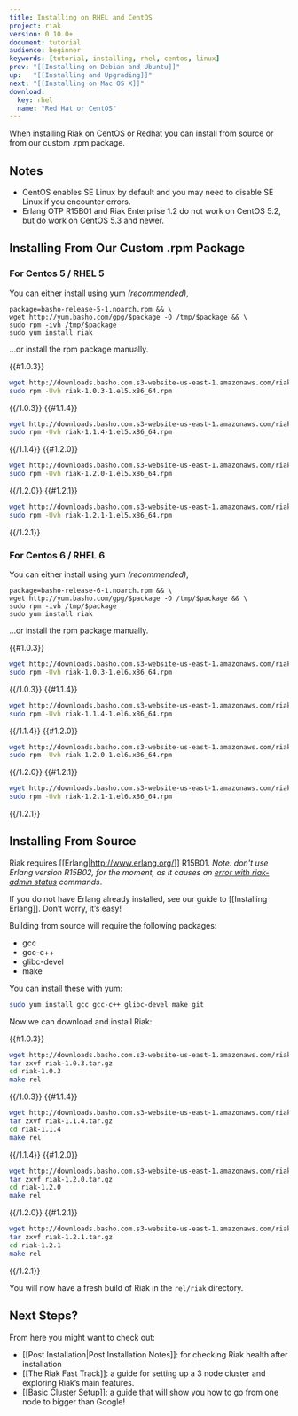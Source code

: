 ```yaml
---
title: Installing on RHEL and CentOS
project: riak
version: 0.10.0+
document: tutorial
audience: beginner
keywords: [tutorial, installing, rhel, centos, linux]
prev: "[[Installing on Debian and Ubuntu]]"
up:   "[[Installing and Upgrading]]"
next: "[[Installing on Mac OS X]]"
download: 
  key: rhel
  name: "Red Hat or CentOS"
---
```


When installing Riak on CentOS or Redhat you can install from source or from our custom .rpm package.

## Notes

* CentOS enables SE Linux by default and you may need to disable SE Linux if you encounter errors.
* Erlang OTP R15B01 and Riak Enterprise 1.2 do not work on CentOS 5.2, but do work on CentOS 5.3 and newer.

## Installing From Our Custom .rpm Package

### For Centos 5 / RHEL 5

You can either install using yum *(recommended)*,

```
package=basho-release-5-1.noarch.rpm && \
wget http://yum.basho.com/gpg/$package -O /tmp/$package && \
sudo rpm -ivh /tmp/$package
sudo yum install riak
```

...or install the rpm package manually.

{{#1.0.3}}

```bash
wget http://downloads.basho.com.s3-website-us-east-1.amazonaws.com/riak/1.0/1.0.3/riak-1.0.3-1.el5.x86_64.rpm
sudo rpm -Uvh riak-1.0.3-1.el5.x86_64.rpm
```

{{/1.0.3}}
{{#1.1.4}}

```bash
wget http://downloads.basho.com.s3-website-us-east-1.amazonaws.com/riak/1.1/1.1.4/riak-1.1.4-1.el5.x86_64.rpm
sudo rpm -Uvh riak-1.1.4-1.el5.x86_64.rpm
```

{{/1.1.4}}
{{#1.2.0}}

```bash
wget http://downloads.basho.com.s3-website-us-east-1.amazonaws.com/riak/1.2/1.2.0/rhel/5/riak-1.2.0-1.el5.x86_64.rpm
sudo rpm -Uvh riak-1.2.0-1.el5.x86_64.rpm
```

{{/1.2.0}}
{{#1.2.1}}

```bash
wget http://downloads.basho.com.s3-website-us-east-1.amazonaws.com/riak/1.2/1.2.1/rhel/5/riak-1.2.1-1.el5.x86_64.rpm
sudo rpm -Uvh riak-1.2.1-1.el5.x86_64.rpm
```

{{/1.2.1}}

### For Centos 6 / RHEL 6

You can either install using yum *(recommended)*,

```
package=basho-release-6-1.noarch.rpm && \
wget http://yum.basho.com/gpg/$package -O /tmp/$package && \
sudo rpm -ivh /tmp/$package
sudo yum install riak
```

...or install the rpm package manually.

{{#1.0.3}}

```bash
wget http://downloads.basho.com.s3-website-us-east-1.amazonaws.com/riak/1.0/1.0.3/riak-1.0.3-1.el6.x86_64.rpm
sudo rpm -Uvh riak-1.0.3-1.el6.x86_64.rpm
```

{{/1.0.3}}
{{#1.1.4}}

```bash
wget http://downloads.basho.com.s3-website-us-east-1.amazonaws.com/riak/1.1/1.1.4/riak-1.1.4-1.el6.x86_64.rpm
sudo rpm -Uvh riak-1.1.4-1.el6.x86_64.rpm
```

{{/1.1.4}}
{{#1.2.0}}

```bash
wget http://downloads.basho.com.s3-website-us-east-1.amazonaws.com/riak/1.2/1.2.0/rhel/6/riak-1.2.0-1.el6.x86_64.rpm
sudo rpm -Uvh riak-1.2.0-1.el6.x86_64.rpm
```

{{/1.2.0}}
{{#1.2.1}}

```bash
wget http://downloads.basho.com.s3-website-us-east-1.amazonaws.com/riak/1.2/1.2.1/rhel/6/riak-1.2.1-1.el6.x86_64.rpm
sudo rpm -Uvh riak-1.2.1-1.el6.x86_64.rpm
```

{{/1.2.1}}

## Installing From Source

Riak requires [[Erlang|http://www.erlang.org/]] R15B01. *Note: don't use Erlang version R15B02, for the moment, as it causes an [error with riak-admin status](https://github.com/basho/riak/issues/227) commands*.

If you do not have Erlang already installed, see our guide to [[Installing Erlang]]. Don’t worry, it’s easy!

Building from source will require the following packages:

* gcc
* gcc-c++
* glibc-devel
* make

You can install these with yum:

```bash
sudo yum install gcc gcc-c++ glibc-devel make git
```

Now we can download and install Riak:

{{#1.0.3}}

```bash
wget http://downloads.basho.com.s3-website-us-east-1.amazonaws.com/riak/1.0/1.0.3/riak-1.0.3.tar.gz
tar zxvf riak-1.0.3.tar.gz
cd riak-1.0.3
make rel
```

{{/1.0.3}}
{{#1.1.4}}

```bash
wget http://downloads.basho.com.s3-website-us-east-1.amazonaws.com/riak/1.1/1.1.4/riak-1.1.4.tar.gz
tar zxvf riak-1.1.4.tar.gz
cd riak-1.1.4
make rel
```

{{/1.1.4}}
{{#1.2.0}}

```bash
wget http://downloads.basho.com.s3-website-us-east-1.amazonaws.com/riak/1.2/1.2.0/riak-1.2.0.tar.gz
tar zxvf riak-1.2.0.tar.gz
cd riak-1.2.0
make rel
```

{{/1.2.0}}
{{#1.2.1}}

```bash
wget http://downloads.basho.com.s3-website-us-east-1.amazonaws.com/riak/1.2/1.2.1/riak-1.2.1.tar.gz
tar zxvf riak-1.2.1.tar.gz
cd riak-1.2.1
make rel
```

{{/1.2.1}}

You will now have a fresh build of Riak in the `rel/riak` directory.

## Next Steps?

From here you might want to check out:

* [[Post Installation|Post Installation Notes]]: for checking Riak health after installation
* [[The Riak Fast Track]]: a guide for setting up a 3 node cluster and exploring Riak’s main features.
* [[Basic Cluster Setup]]: a guide that will show you how to go from one node to bigger than Google!
